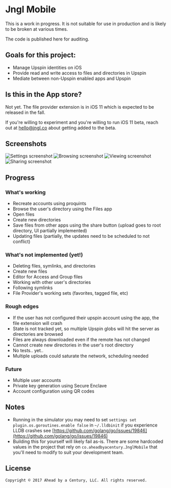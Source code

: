 # Jngl Mobile

This is a work in progress. It is not suitable for use in production and is likely to be broken at various times.

The code is published here for auditing.

## Goals for this project:

* Manage Upspin identities on iOS
* Provide read and write access to files and directories in Upspin
* Mediate between non-Upspin enabled apps and Upspin

## Is this in the App store?

Not yet. The file provider extension is in iOS 11 which is expected to be released in the fall.

If you're willing to experiment and you're willing to run iOS 11 beta, reach out at hello@jngl.co about getting added
to the beta.

## Screenshots

![Settings screenshot](https://github.com/jnglco/JnglMobile/blob/master/assets/settings.png)
![Browsing screenshot](https://github.com/jnglco/JnglMobile/blob/master/assets/browsing.png)
![Viewing screenshot](https://github.com/jnglco/JnglMobile/blob/master/assets/augie.png)
![Sharing screenshot](https://github.com/jnglco/JnglMobile/blob/master/assets/sharing.png)

## Progress

### What's working

* Recreate accounts using proquints
* Browse the user's directory using the Files app
* Open files
* Create new directories
* Save files from other apps using the share button (upload goes to root directory, UI partially implemented)
* Updating files (partially, the updates need to be scheduled to not conflict)

### What's not implemented (yet!)

* Deleting files, symlinks, and directories
* Create new files
* Editor for Access and Group files
* Working with other user's directories
* Following symlinks
* File Provider's working sets (favorites, tagged file, etc)

### Rough edges

* If the user has not configured their upspin account using the app, the file extension will crash
* State is not tracked yet, so multiple Upspin globs will hit the server as directories are browsed
* Files are always downloaded even if the remote has not changed
* Cannot create new directories in the user's root directory
* No tests.. yet..
* Multiple uploads could saturate the network, scheduling needed

### Future

* Multiple user accounts
* Private key generation using Secure Enclave
* Account configuration using QR codes

## Notes

* Running in the simulator you may need to set `settings set plugin.os.goroutines.enable false`
in `~/.lldbinit` if you experience LLDB crashes see [https://github.com/golang/go/issues/19846](https://github.com/golang/go/issues/19846)
* Building this for yourself will likely fail as-is. There are some hardcoded values in the project that rely on
`co.aheadbyacentury.JnglMobile` that you'll need to modify to suit your development team.

## License

```
Copyright © 2017 Ahead by a Century, LLC. All rights reserved.
```
